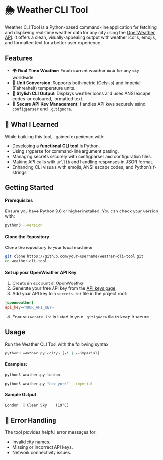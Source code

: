 # 🌦️ Weather CLI Tool

Weather CLI Tool is a Python-based command-line application for fetching and displaying real-time weather data for any city using the [OpenWeather API](/https://openweathermap.org/). It offers a clean, visually-appealing output with weather icons, emojis, and formatted text for a better user experience.

## Features
- 🌍 **Real-Time Weather**: Fetch current weather data for any city worldwide.
- 📏 **Unit Conversion**: Supports both metric (Celsius) and imperial (Fahrenheit) temperature units.
- 🎨 **Stylish CLI Output**: Displays weather icons and uses ANSI excape codes for coloured, formatted text.
- 🔑 **Secure API Key Management**: Handles API keys securely using `configparser` and `.gitignore`.

## 🧠 What I Learned

While building this tool, I gained experience with:
- Developing a **functional CLI tool** in Python.
- Using argparse for command-line argument parsing.
- Managing secrets securely with configparser and configuration files.
- Making API calls with `urllib` and handling responses in JSON format.
- Enhancing CLI visuals with emojis, ANSI escape codes, and Python’s f-strings.

## Getting Started

#### Prerequisites
Ensure you have Python 3.6 or higher installed. You can check your version with:

```bash
python3 --version
``` 
#### Clone the Repository
Clone the repository to your local machine:
```bash
git clone https://github.com/your-username/weather-cli-tool.git
cd weather-cli-tool
```
#### Set up your OpenWeather API Key
1. Create an account at [OpenWeather](/https://openweathermap.org/ )
2. Generate your free API key from the [API keys page](/https://home.openweathermap.org/api_keys)
3. Add your API key to a `secrets.ini` file in the project root:
```ini
[openweather]
api_key=<YOUR_API_KEY>
```
4. Ensure `secrets.ini` is listed in your `.gitignore` file to keep it secure.

## Usage
Run the Weather CLI Tool with the following syntax:
```bash
python3 weather.py <city> [-i | --imperial]
```

#### Examples:
```bash
python3 weather.py london
```
```bash
python3 weather.py "new york" --imperial
```

#### Sample Output
```plaintext
London  🔆 Clear Sky    (19°C)
```

## 🛑 Error Handling

The tool provides helpful error messages for:
- Invalid city names.
- Missing or incorrect API keys.
- Network connectivity issues.